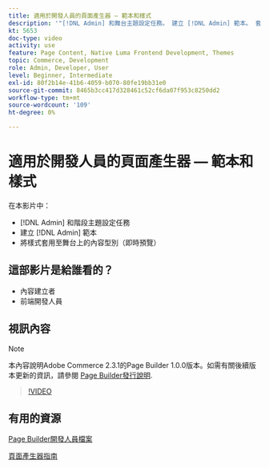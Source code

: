 ```yaml
---
title: 適用於開發人員的頁面產生器 — 範本和樣式
description: '"[!DNL Admin] 和舞台主題設定任務。 建立 [!DNL Admin] 範本​。 套用樣式至舞台上的內容型別（即時預覽）。」'
kt: 5653
doc-type: video
activity: use
feature: Page Content, Native Luma Frontend Development, Themes
topic: Commerce, Development
role: Admin, Developer, User
level: Beginner, Intermediate
exl-id: 80f2b14e-41b6-4059-b070-80fe19bb31e0
source-git-commit: 8465b3cc417d328461c52cf6da07f953c8250dd2
workflow-type: tm+mt
source-wordcount: '109'
ht-degree: 0%

---
```


# 適用於開發人員的頁面產生器 — 範本和樣式

在本影片中：

- [!DNL Admin] 和階段主題設定任務
- 建立 [!DNL Admin] 範本&#x200B;
- 將樣式套用至舞台上的內容型別（即時預覽）

## 這部影片是給誰看的？

- 內容建立者
- 前端開發人員

## 視訊內容

>[!NOTE]
>
>本內容說明Adobe Commerce 2.3.1的Page Builder 1.0.0版本。如需有關後續版本更新的資訊，請參閱 [Page Builder發行說明](https://experienceleague.adobe.com/docs/commerce-admin/page-builder/release-notes.html).

>[!VIDEO](https://video.tv.adobe.com/v/35712?quality=12&learn=on)

## 有用的資源

[Page Builder開發人員檔案](https://developer.adobe.com/commerce/frontend-core/page-builder/)

[頁面產生器指南](https://experienceleague.adobe.com/docs/commerce-admin/page-builder/introduction.html)
